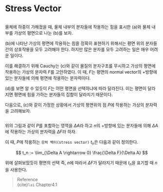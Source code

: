 # Stress Vector
```{figure} _image/0101.png
```

물체에 하중이 가해졌을 때, 물체 내부의 분자들에 작용하는 힘을 표시한 (a)와 물체 내부를 가상의 평면으로 나눈 (b)를 보자.

(b)에 나타난 가상의 평면에 작용하는 힘을 정확히 표현하기 위해서는 평면 위의 분자들간의 상호작용을 모두 고려해야 한다. 하지만 많은 분자를 모두 고려하는 일은 매우 어려운 일이다. 

이를 해결하기 위해 Cauchy는 (c)와 같이 물질의 분자구조를 무시하고 가상의 평면에 작용하는 가상의 분자력 $F$를 고안하였다. 이 때, $F$는 평면의 normal vector의 $+$방향에 있는 분자들에 의해 평면에 작용하는 분자력이다.

(d)를 보면 알 수 있듯이 $F$는 어떤 평면을 선택하냐에 따라 달라진다. 이는 평면이 달라지면 평면에 힘을 가하는 분자들의 집합이 달라지기 때문이다.

다음으로, (c)와 같이 가정한 상황에서 가상의 평면위의 점 $P$에 작용하는 가상의 분자력을 고려해보자.

```{figure} _image/0102.png
```

위의 그림과 같이 $P$를 포함하는 영역을 $\Delta A$라 하고 $n$의 $+$방향에 있는 분자들에 의해 $\Delta A$에 작용하는 가상의 분자력을 $\Delta F$라 하자.

이 때, $P$에 작용하는 `응력 벡터(stress vector)` $t_n$은 다음과 같이 정의한다.

$$ t_n := \lim_{\Delta A \rightarrow 0} \frac{\Delta F}{\Delta A} $$

위에 살펴보았듯이 평면의 선택 즉, $n$에 따라서 $\Delta F$가 달라지기 때문에 $t_n$을 표기할 때 $n$을 사용한다.

> Reference  
> {cite}`lai` Chapter4.1